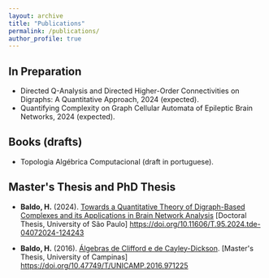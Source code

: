 ```yaml
---
layout: archive
title: "Publications"
permalink: /publications/
author_profile: true
---
```


## In Preparation

* Directed Q-Analysis and Directed Higher-Order Connectivities on Digraphs: A Quantitative Approach, 2024 (expected).
* Quantifying Complexity on Graph Cellular Automata of Epileptic Brain Networks, 2024 (expected).


## Books (drafts)

* Topologia Algébrica Computacional (draft in portuguese).


## Master's Thesis and PhD Thesis

* **Baldo, H.** (2024). [Towards a Quantitative Theory of Digraph-Based Complexes and its Applications in Brain Network Analysis](files/BaldoHeitor_PhD_Thesis.pdf) [Doctoral Thesis, University of São Paulo] https://doi.org/10.11606/T.95.2024.tde-04072024-124243

* **Baldo, H.** (2016). [Álgebras de Clifford e de Cayley-Dickson](/files/BaldoHeitor_MP.pdf). [Master's Thesis, University of Campinas] https://doi.org/10.47749/T/UNICAMP.2016.971225
